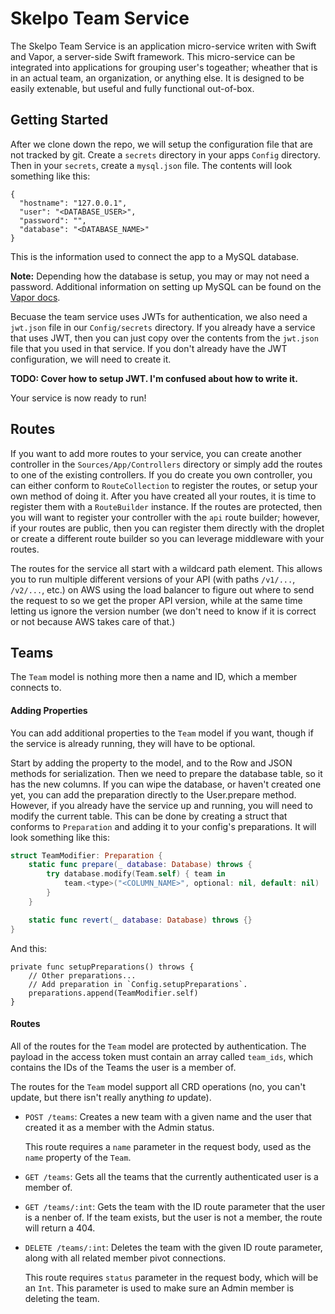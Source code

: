 # Skelpo Team Service

The Skelpo Team Service is an application micro-service writen with Swift and Vapor, a server-side Swift framework. This micro-service can be integrated into applications for grouping user's togeather; wheather that is in an actual team, an organization, or anything else. It is designed to be easily extenable, but useful and fully functional out-of-box.

## Getting Started

After we clone down the repo, we will setup the configuration file that are not tracked by git. Create a `secrets` directory in your apps `Config` directory. Then in your `secrets`, create a `mysql.json` file. The contents will look something like this:

    {
      "hostname": "127.0.0.1",
      "user": "<DATABASE_USER>",
      "password": "",
      "database": "<DATABASE_NAME>"
    }

This is the information used to connect the app to a MySQL database.

**Note:** Depending how the database is setup, you may or may not need a password. Additional information on setting up MySQL can be found on the [Vapor docs](https://docs.vapor.codes/2.0/mysql/package/).

Becuase the team service uses JWTs for authentication, we also need a `jwt.json` file in our `Config/secrets` directory. If you already have a service that uses JWT, then you can just copy over the contents from the `jwt.json` file that you used in that service. If you don't already have the JWT configuration, we will need to create it.

**TODO: Cover how to setup JWT. I'm confused about how to write it.**

Your service is now ready to run!

## Routes

If you want to add more routes to your service, you can create another controller in the `Sources/App/Controllers` directory or simply add the routes to one of the existing controllers. If you do create you own controller, you can either conform to `RouteCollection` to register the routes, or setup your own method of doing it. After you have created all your routes, it is time to register them with a `RouteBuilder` instance. If the routes are protected, then you will want to register your controller with the `api` route builder; however, if your routes are public, then you can register them directly with the droplet or create a different route builder so you can leverage middleware with your routes.

The routes for the service all start with a wildcard path element. This allows you to run multiple different versions of your API (with paths `/v1/...`, `/v2/...`, etc.) on AWS using the load balancer to figure out where to send the request to so we get the proper API version, while at the same time letting us ignore the version number (we don't need to know if it is correct or not because AWS takes care of that.)

## Teams

The `Team` model is nothing more then a name and ID, which a member connects to.

#### Adding Properties

You can add additional properties to the `Team` model if you want, though if the service is already running, they will have to be optional.

Start by adding the property to the model, and to the Row and JSON methods for serialization. Then we need to prepare the database table, so it has the new columns. If you can wipe the database, or haven't created one yet, you can add the preparation directly to the User.prepare method. However, if you already have the service up and running, you will need to modify the current table. This can be done by creating a struct that conforms to `Preparation` and adding it to your config's preparations. It will look something like this:

```swift
struct TeamModifier: Preparation {
    static func prepare(_ database: Database) throws {
        try database.modify(Team.self) { team in
            team.<type>("<COLUMN_NAME>", optional: nil, default: nil)
        }
    }

    static func revert(_ database: Database) throws {}
}
```

And this:

```
private func setupPreparations() throws {
    // Other preparations...
    // Add preparation in `Config.setupPreparations`.
    preparations.append(TeamModifier.self)
}
```

#### Routes

All of the routes for the `Team` model are protected by authentication. The payload in the access token must contain an array called `team_ids`, which contains the IDs of the Teams the user is a member of.

The routes for the `Team` model support all CRD operations (no, you can't update, but there isn't really anything _to_ update).

- `POST /teams`: Creates a new team with a given name and the user that created it as a member with the Admin status.
  
  This route requires a `name` parameter in the request body, used as the `name` property of the `Team`.
  
- `GET /teams`: Gets all the teams that the currently authenticated user is a member of.
  
- `GET /teams/:int`: Gets the team with the ID route parameter that the user is a nenber of. If the team exists, but the user is not a member, the route will return a 404.


- `DELETE /teams/:int`: Deletes the team with the given ID route parameter, along with all related member pivot connections.

  This route requires `status` parameter in the request body, which will be an `Int`. This parameter is used to make sure an Admin member is deleting the team.
